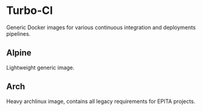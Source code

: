 # Turbo-CI

Generic Docker images for various continuous integration and deployments
pipelines.


## Alpine

Lightweight generic image.

## Arch

Heavy archlinux image, contains all legacy requirements for EPITA projects.
